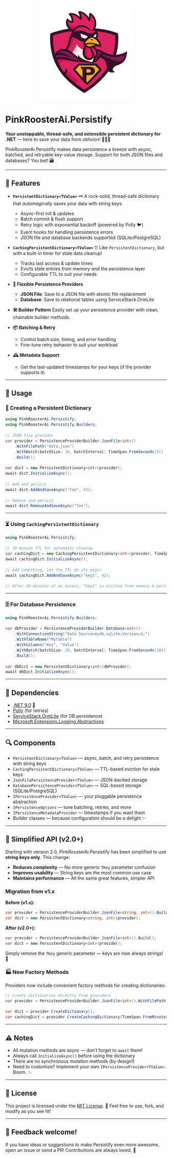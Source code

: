 <div align="center">
  <img src="img/logo_transparent.png" alt="PinkRoosterAi.Persistify Logo" width="300">
</div>

# PinkRoosterAi.Persistify

**Your unstoppable, thread-safe, and extensible persistent dictionary for .NET** — here to save your data from oblivion!
🦸‍♂️✨

PinkRoosterAi.Persistify makes data persistence a breeze with async, batched, and retryable key-value storage. Support
for both JSON files and databases? You bet! 🗃️

---

## 🚀 Features

* **`PersistentDictionary<TValue>`** 🗝️
  A rock-solid, thread-safe dictionary that *automagically* saves your data with string keys.

    * Async-first init & updates
    * Batch commit & flush support
    * Retry logic with exponential backoff (powered by Polly 🐦)
    * Event hooks for handling persistence errors
    * JSON file *and* database backends supported (SQLite/PostgreSQL)

* **`CachingPersistentDictionary<TValue>`** ⏰
  Like `PersistentDictionary`, but with a built-in timer for stale data cleanup!

    * Tracks last access & update times
    * Evicts stale entries from memory *and* the persistence layer
    * Configurable TTL to suit your needs

* **🧩 Flexible Persistence Providers**

    * **JSON File**: Save to a JSON file with atomic file replacement
    * **Database**: Save to relational tables using ServiceStack.OrmLite

* **🛠️ Builder Pattern**
  Easily set up your persistence provider with clean, chainable builder methods.

* **📦 Batching & Retry**

    * Control batch size, timing, and error handling
    * Fine-tune retry behavior to suit your workload

* **🕰️ Metadata Support**

    * Get the last-updated timestamps for your keys (if the provider supports it)

---

## 📝 Usage

### 🍰 Creating a Persistent Dictionary

```csharp
using PinkRoosterAi.Persistify;
using PinkRoosterAi.Persistify.Builders;

// JSON file provider
var provider = PersistenceProviderBuilder.JsonFile<int>()
    .WithFilePath("data.json")
    .WithBatch(batchSize: 10, batchInterval: TimeSpan.FromSeconds(5))
    .Build();

var dict = new PersistentDictionary<int>(provider);
await dict.InitializeAsync();

// Add and persist
await dict.AddAndSaveAsync("foo", 42);

// Remove and persist
await dict.RemoveAndSaveAsync("foo");
```

---

### ⏳ Using `CachingPersistentDictionary`

```csharp
using PinkRoosterAi.Persistify;

// 10-minute TTL for automatic cleanup
var cachingDict = new CachingPersistentDictionary<int>(provider, TimeSpan.FromMinutes(10));
await cachingDict.InitializeAsync();

// Add something, let the TTL do its magic
await cachingDict.AddAndSaveAsync("key1", 42);

// After 10 minutes of no access, "key1" is evicted from memory & persistence
```

---

### 🗄️ For Database Persistence

```csharp
using PinkRoosterAi.Persistify.Builders;

var dbProvider = PersistenceProviderBuilder.Database<int>()
    .WithConnectionString("Data Source=mydb.sqlite;Version=3;")
    .WithTableName("MyTable")
    .WithColumns("Key", "Value")
    .WithBatch(batchSize: 20, batchInterval: TimeSpan.FromSeconds(10))
    .Build();

var dbDict = new PersistentDictionary<int>(dbProvider);
await dbDict.InitializeAsync();
```

---

## 🧩 Dependencies

* [.NET 9.0](https://dotnet.microsoft.com/) 🦾
* [Polly](https://github.com/App-vNext/Polly) (for retries)
* [ServiceStack.OrmLite](https://github.com/ServiceStack/ServiceStack.OrmLite) (for DB persistence)
* [Microsoft.Extensions.Logging.Abstractions](https://www.nuget.org/packages/Microsoft.Extensions.Logging.Abstractions)

---

## 🔍 Components

* `PersistentDictionary<TValue>` — async, batch, and retry persistence with string keys
* `CachingPersistentDictionary<TValue>` — TTL-based eviction for stale keys
* `JsonFilePersistenceProvider<TValue>` — JSON-backed storage
* `DatabasePersistenceProvider<TValue>` — SQL-based storage (SQLite/PostgreSQL)
* `IPersistenceProvider<TValue>` — your pluggable persistence abstraction
* `IPersistenceOptions` — tune batching, retries, and more
* `IPersistenceMetadataProvider` — timestamps if you want them
* *Builder* classes — because configuration should be a delight ✨

---

## 🔄 Simplified API (v2.0+)

Starting with version 2.0, PinkRoosterAi.Persistify has been simplified to use **string keys only**. This change:

* **Reduces complexity** — No more generic `TKey` parameter confusion
* **Improves usability** — String keys are the most common use case
* **Maintains performance** — All the same great features, simpler API

### Migration from v1.x

**Before (v1.x):**
```csharp
var provider = PersistenceProviderBuilder.JsonFile<string, int>().Build();
var dict = new PersistentDictionary<string, int>(provider);
```

**After (v2.0+):**
```csharp
var provider = PersistenceProviderBuilder.JsonFile<int>().Build();
var dict = new PersistentDictionary<int>(provider);
```

Simply remove the `TKey` generic parameter — keys are now always strings! 🎉

### 🏭 New Factory Methods

Providers now include convenient factory methods for creating dictionaries:

```csharp
// Create dictionaries directly from providers
var provider = PersistenceProviderBuilder.JsonFile<int>().WithFilePath("data.json").Build();

var dict = provider.CreateDictionary();
var cachingDict = provider.CreateCachingDictionary(TimeSpan.FromMinutes(10));
```

---

## ⚠️ Notes

* All mutation methods are async — don’t forget to `await` them!
* Always call `InitializeAsync()` before using the dictionary
* There are no synchronous mutation methods (by design!)
* Need to customize? Implement your own `IPersistenceProvider<TValue>`. Boom. 💥

---

## 📄 License

This project is licensed under the [MIT License](https://opensource.org/licenses/MIT). 🪪 Feel free to use, fork, and
modify as you see fit!

---

## 👋 Feedback welcome!

If you have ideas or suggestions to make Persistify even more awesome, open an issue or send a PR! Contributions are
always loved. 💖

